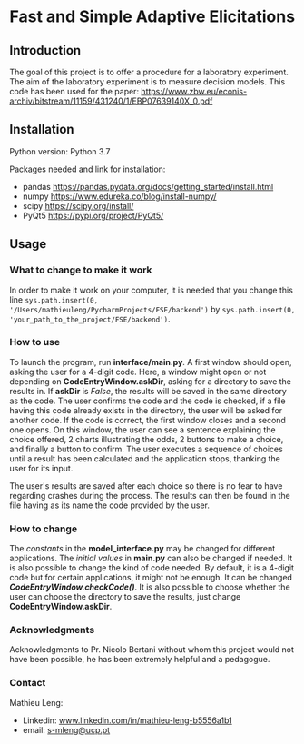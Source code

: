 # Fast and Simple Adaptive Elicitations

## Introduction

The goal of this project is to offer a procedure for a laboratory experiment. The aim of the laboratory experiment is to measure decision models. 
This code has been used for the paper: https://www.zbw.eu/econis-archiv/bitstream/11159/431240/1/EBP07639140X_0.pdf 

## Installation

Python version: Python 3.7

Packages needed and link for installation:
  - pandas https://pandas.pydata.org/docs/getting_started/install.html 
  - numpy https://www.edureka.co/blog/install-numpy/
  - scipy https://scipy.org/install/
  - PyQt5 https://pypi.org/project/PyQt5/

## Usage

### What to change to make it work 

In order to make it work on your computer, it is needed that you change this line `sys.path.insert(0, '/Users/mathieuleng/PycharmProjects/FSE/backend')` by `sys.path.insert(0, 'your_path_to_the_project/FSE/backend')`.
        
### How to use 

To launch the program, run **interface/main.py**. A first window should open, asking the user for a 4-digit code. Here, a window might open or not depending on **CodeEntryWindow.askDir**, asking for a directory to save the results in. If **askDir** is *False*, the results will be saved in the same directory as the code. The user confirms the code and the code is checked, if a file having this code already exists in the directory, the user will be asked for another code. If the code is correct, the first window closes and a second one opens. On this window, the user can see a sentence explaining the choice offered, 2 charts illustrating the odds, 2 buttons to make a choice, and finally a button to confirm. The user executes a sequence of choices until a result has been calculated and the application stops, thanking the user for its input.

The user's results are saved after each choice so there is no fear to have regarding crashes during the process. The results can then be found in the file having as its name the code provided by the user. 

### How to change 

The *constants* in the **model_interface.py** may be changed for different applications. The *initial values* in **main.py** can also be changed if needed.
It is also possible to change the kind of code needed. By default, it is a 4-digit code but for certain applications, it might not be enough. It can be changed ***CodeEntryWindow.checkCode()***.
It is also possible to choose whether the user can choose the directory to save the results, just change **CodeEntryWindow.askDir**. 

### Acknowledgments

Acknowledgments to Pr. Nicolo Bertani without whom this project would not have been possible, he has been extremely helpful and a pedagogue.

### Contact

Mathieu Leng: 
  - Linkedin: www.linkedin.com/in/mathieu-leng-b5556a1b1
  - email: s-mleng@ucp.pt
